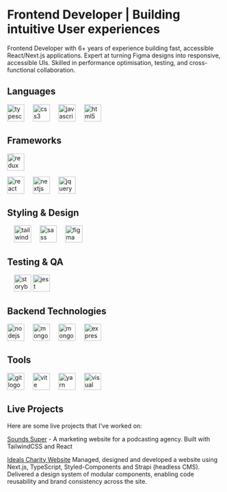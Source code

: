 # Frontend Developer | Building intuitive User experiences

Frontend Developer with 6+ years of experience building fast, accessible React/Next.js applications. Expert at turning Figma designs into responsive, accessible UIs. Skilled in performance optimisation, testing, and cross-functional collaboration.

## Languages

<div align="left">
<picture><img src="https://cdn.jsdelivr.net/gh/devicons/devicon/icons/typescript/typescript-original.svg" height="40" alt="typescript logo"  /></picture>
<picture><img width="12" /></picture>
<picture><img src="https://cdn.jsdelivr.net/gh/devicons/devicon/icons/css3/css3-original.svg" height="40" alt="css3 logo"  /></picture>
<picture><img width="12" /></picture>
<picture><img src="https://cdn.jsdelivr.net/gh/devicons/devicon/icons/javascript/javascript-original.svg" height="40" alt="javascript logo"  /></picture>
<picture><img width="12" /></picture>
<picture><img src="https://cdn.jsdelivr.net/gh/devicons/devicon/icons/html5/html5-original.svg" height="40" alt="html5 logo"  /></picture>

## Frameworks

<picture><img src="https://cdn.jsdelivr.net/gh/devicons/devicon/icons/redux/redux-original.svg" height="40" alt="redux logo"  /></picture>

<div align="left">
<picture><img src="https://cdn.jsdelivr.net/gh/devicons/devicon/icons/react/react-original.svg" height="40" alt="react logo"  /></picture>
<picture><img width="12" /></picture>
<picture><img src="https://cdn.jsdelivr.net/gh/devicons/devicon/icons/nextjs/nextjs-original.svg" height="40" alt="nextjs logo"  /></picture>
 <picture><img width="12" /></picture>
<picture><img src="https://cdn.jsdelivr.net/gh/devicons/devicon/icons/jquery/jquery-plain.svg" height="40" alt="jquery logo"  /></picture>
</div>

## Styling & Design

<div align="left">
<picture><img width="12" /></picture>
<picture><img src="https://cdn.jsdelivr.net/gh/devicons/devicon/icons/tailwindcss/tailwindcss-original.svg" height="40" alt="tailwindcss logo"  /></picture>
<picture><img width="12" /></picture>
<picture><img src="https://cdn.jsdelivr.net/gh/devicons/devicon/icons/sass/sass-original.svg" height="40" alt="sass logo"  /></picture>
<picture><img width="12" /></picture>
<picture><img src="https://cdn.jsdelivr.net/gh/devicons/devicon/icons/figma/figma-original.svg" height="40" alt="figma logo"  /></picture>
</div>

## Testing & QA

<div align="left">
<picture><img width="12" /></picture>
<picture><img src="https://cdn.jsdelivr.net/gh/devicons/devicon/icons/storybook/storybook-original.svg" height="40" alt="storybook logo"  /></picture>  
<picture><img src="https://cdn.jsdelivr.net/gh/devicons/devicon/icons/jest/jest-plain.svg" height="40" alt="jest logo"  /></picture>
</div>

</div>

## Backend Technologies

<div align="left">
  <picture><img src="https://cdn.jsdelivr.net/gh/devicons/devicon/icons/nodejs/nodejs-original.svg" height="40" alt="nodejs logo"  /></picture>
  <picture><img width="12" /></picture>
  <picture><img src="https://cdn.jsdelivr.net/gh/devicons/devicon/icons/mongodb/mongodb-plain-wordmark.svg" height="40" alt="mongodb logo"  /></picture>
  <picture><img width="12" /></picture>
  <picture><img src="https://cdn.jsdelivr.net/gh/devicons/devicon/icons/postgresql/postgresql-plain-wordmark.svg" height="40" alt="mongodb logo"  /></picture>
  <picture><img width="12" /></picture>
  <picture><img src="https://cdn.jsdelivr.net/gh/devicons/devicon/icons/express/express-original.svg" height="40" alt="express logo"  /></picture>
</div>

## Tools

<div align="left">
  <picture><img src="https://cdn.jsdelivr.net/gh/devicons/devicon/icons/git/git-plain.svg" height="40" alt="git logo"  /></picture>
  <picture><img width="12" /></picture>
  <picture><img src="https://cdn.jsdelivr.net/gh/devicons/devicon/icons/vite/vite-original.svg" height="40" alt="vite logo"  /></picture>
  <picture><img width="12" /></picture>
  <picture><img src="https://cdn.jsdelivr.net/gh/devicons/devicon/icons/yarn/yarn-original.svg" height="40" alt="yarn logo"  /></picture>
  <picture><img width="12" /></picture>
  <picture><img src="https://cdn.jsdelivr.net/gh/devicons/devicon/icons/vscode/vscode-original.svg" height="40" alt="visual studio code logo"  /></picture>
  <picture><img width="12" /></picture>
</div>

## Live Projects

Here are some live projects that I've worked on:

[Sounds Super](https://soundssuper.co/) - A marketing website for a podcasting agency.
Built with TailwindCSS and React

[Ideals Charity Website](https://www.ideals.org.uk/)
Managed, designed and developed a website using Next.js, TypeScript, Styled-Components
and Strapi (headless CMS).
Delivered a design system of modular components, enabling code reusability and brand
consistency across the site.
